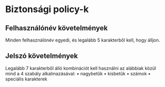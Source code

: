 # Biztonsági policy-k
## Felhasználónév követelmények
Minden felhasználónév egyedi, és legalább 5 karakterből kell, hogy álljon.

## Jelszó követelmények
Legalább 7 karakterből álló kombinációt kell használni az alábbiak közül mind a 4 szabály alkalmazásával:
• nagybetűk
• kisbetűk 
• számok 
• speciális karakterek